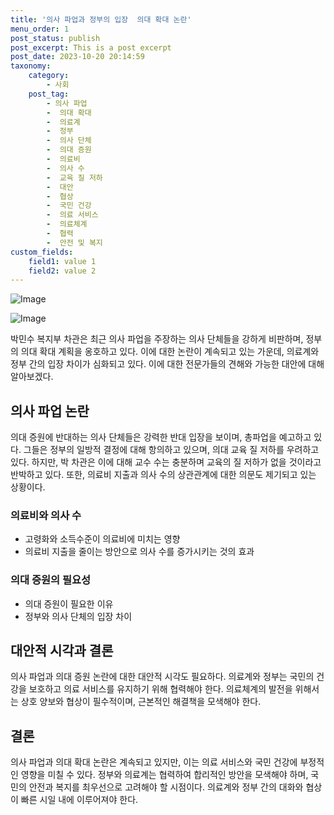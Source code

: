 ```yaml
---
title: '의사 파업과 정부의 입장  의대 확대 논란'
menu_order: 1
post_status: publish
post_excerpt: This is a post excerpt
post_date: 2023-10-20 20:14:59
taxonomy:
    category:
        - 사회
    post_tag:
        - 의사 파업
        -  의대 확대
        -  의료계
        -  정부
        -  의사 단체
        -  의대 증원
        -  의료비
        -  의사 수
        -  교육 질 저하
        -  대안
        -  협상
        -  국민 건강
        -  의료 서비스
        -  의료체계
        -  협력
        -  안전 및 복지
custom_fields:
    field1: value 1
    field2: value 2
---
```


![Image](https://imgnews.pstatic.net/image/586/2024/02/07/0000072526_001_20240207123901507.jpg?type=w647)

![Image](https://imgnews.pstatic.net/image/586/2024/02/07/0000072526_002_20240207123901567.jpg?type=w647)


박민수 복지부 차관은 최근 의사 파업을 주장하는 의사 단체들을 강하게 비판하며, 정부의 의대 확대 계획을 옹호하고 있다. 이에 대한 논란이 계속되고 있는 가운데, 의료계와 정부 간의 입장 차이가 심화되고 있다. 이에 대한 전문가들의 견해와 가능한 대안에 대해 알아보겠다.

## 의사 파업 논란
의대 증원에 반대하는 의사 단체들은 강력한 반대 입장을 보이며, 총파업을 예고하고 있다. 그들은 정부의 일방적 결정에 대해 항의하고 있으며, 의대 교육 질 저하를 우려하고 있다. 하지만, 박 차관은 이에 대해 교수 수는 충분하며 교육의 질 저하가 없을 것이라고 반박하고 있다. 또한, 의료비 지출과 의사 수의 상관관계에 대한 의문도 제기되고 있는 상황이다.

### 의료비와 의사 수
- 고령화와 소득수준이 의료비에 미치는 영향
- 의료비 지출을 줄이는 방안으로 의사 수를 증가시키는 것의 효과

### 의대 증원의 필요성
- 의대 증원이 필요한 이유
- 정부와 의사 단체의 입장 차이

## 대안적 시각과 결론
의사 파업과 의대 증원 논란에 대한 대안적 시각도 필요하다. 의료계와 정부는 국민의 건강을 보호하고 의료 서비스를 유지하기 위해 협력해야 한다. 의료체계의 발전을 위해서는 상호 양보와 협상이 필수적이며, 근본적인 해결책을 모색해야 한다.

## 결론
의사 파업과 의대 확대 논란은 계속되고 있지만, 이는 의료 서비스와 국민 건강에 부정적인 영향을 미칠 수 있다. 정부와 의료계는 협력하여 합리적인 방안을 모색해야 하며, 국민의 안전과 복지를 최우선으로 고려해야 할 시점이다. 의료계와 정부 간의 대화와 협상이 빠른 시일 내에 이루어져야 한다.
